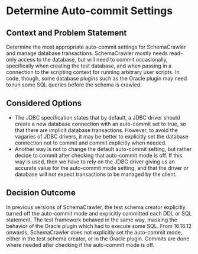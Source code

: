 # Determine Auto-commit Settings

## Context and Problem Statement

Determine the most appropriate auto-commit settings for SchemaCrawler and manage database transactions. SchemaCrawler mostly needs read-only access to the database, but will need to commit occasionally, specifically when creating the test database, and when passing in a connection to the scripting context for running arbitrary user scripts. In code, though, some database plugins such as the Oracle plugin may need to run some SQL queries before the schema is crawled.


## Considered Options

- The JDBC specification states that by default, a JDBC driver should create a new database connection with an auto-commit set to true, so that there are implicit database transactions. However, to avoid the vagaries of JDBC drivers, it may be better to explicitly set the database connection not to commit and commit explicitly when needed.
- Another way is not to change the default auto-commit setting, but rather decide to commit after checking that auto-commit mode is off. If this way is used, then we have to rely on the JDBC driver giving us an accurate value for the auto-commit mode setting, and that the driver or database will not expect transactions to be managed by the client.


## Decision Outcome

In previous versions of SchemaCrawler, the test schema creator explicitly turned off the auto-commit mode and explicitly committed each DDL or SQL statement. The test framework behaved in the same way, masking the behavior of the Oracle plugin which had to execute some SQL. From 16.16.12 onwards, SchemaCrawler does not explicitly set the auto-commit mode, either in the test schema creator, or in the Oracle plugin. Commits are done where needed after checking if the auto-commit mode is off.
